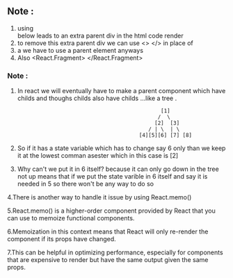    
 ## Note : 
  1. using <div> </div> below leads to an extra parent div in the html code render 
  2. to remove this extra parent div we can use <> </> in place of <div> </div> 
  3. a we have to use a parent element anyways 
  4. Also <React.Fragment> </React.Fragment> 
  



### Note : 
1. In react we will eventually have to make a parent component which have childs and thoughs childs also have childs ...like a tree . 
                           
                                                     [1]
                                                    /  \   
                                                   [2]  [3]
                                                 / | \  | \
                                              [4][5][6] [7] [8]

2. So if it has a state variable which has to change say 6 only than we keep it at the lowest comman  asester which in this case is [2] 

3. Why can't we put it in 6 itself? because it can only go down in the tree not up means that if we put the state varible in 6 itself and say it is needed in 5 so there won't be any way to do so 

4.There is another way to handle it issue by using React.memo()

5.React.memo() is a higher-order component provided by React that you can use to memoize functional components.

6.Memoization in this context means that React will only re-render the component if its props have changed. 

7.This can be helpful in optimizing performance, especially for components that are expensive to render but have the same output given the same props.

  <!-- jsx -->